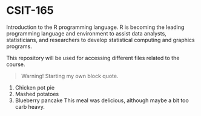 # CSIT-165

Introduction to the R programming language. 
R is becoming the leading programming language and environment to assist data analysts, statisticians, and researchers to develop statistical computing and graphics programs.

This repository will be used for accessing different files related to the course.
> Warning! Starting my own block quote.

1. Chicken pot pie
2. Mashed potatoes
3. Blueberry pancake
This meal was delicious, although maybe a bit too carb heavy.